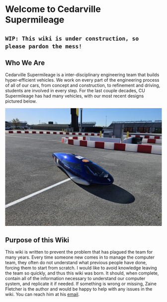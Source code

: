 # Welcome to Cedarville Supermileage

## `WIP: This wiki is under construction, so please pardon the mess!`

## Who We Are
Cedarville Supermileage is a inter-disciplinary engineering team that builds hyper-efficient vehicles. We work on every part of the engineering process of all of our cars, from concept and construction, to refinement and driving, students are involved in every step. For the last couple decades, CU Supermileage has had many vehicles, with our most recent designs pictured below.

![Karcharias](images/karch.jpg "Karcharias")

## Purpose of this Wiki
This wiki is written to prevent the problem that has plagued the team for many years. Every time someone new comes in to manage the computer team, they often do not understand what previous people have done, forcing them to start from scratch. I would like to avoid knowledge leaving the team so quickly, and thus this wiki was born. It should, when complete, contain all of the information necessary to understand our computer system, and replicate it if needed.
If something is wrong or missing, Zaine Fletcher is the author and would be happy to help with any issues in the wiki. You can reach him at his [email](mailto:zfletcher@cedarville.edu).

